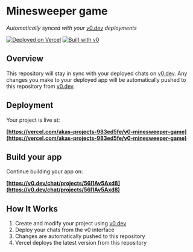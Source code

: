 # Minesweeper game

*Automatically synced with your [v0.dev](https://v0.dev) deployments*

[![Deployed on Vercel](https://img.shields.io/badge/Deployed%20on-Vercel-black?style=for-the-badge&logo=vercel)](https://vercel.com/akas-projects-983ed5fe/v0-minesweeper-game)
[![Built with v0](https://img.shields.io/badge/Built%20with-v0.dev-black?style=for-the-badge)](https://v0.dev/chat/projects/56l1Av5Axd8)

## Overview

This repository will stay in sync with your deployed chats on [v0.dev](https://v0.dev).
Any changes you make to your deployed app will be automatically pushed to this repository from [v0.dev](https://v0.dev).

## Deployment

Your project is live at:

**[https://vercel.com/akas-projects-983ed5fe/v0-minesweeper-game](https://vercel.com/akas-projects-983ed5fe/v0-minesweeper-game)**

## Build your app

Continue building your app on:

**[https://v0.dev/chat/projects/56l1Av5Axd8](https://v0.dev/chat/projects/56l1Av5Axd8)**

## How It Works

1. Create and modify your project using [v0.dev](https://v0.dev)
2. Deploy your chats from the v0 interface
3. Changes are automatically pushed to this repository
4. Vercel deploys the latest version from this repository
